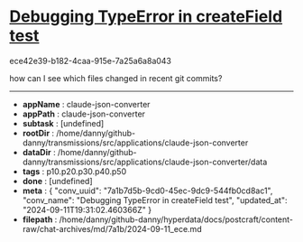 # [Debugging TypeError in createField test](https://claude.ai/chat/7a1b7d5b-9cd0-45ec-9dc9-544fb0cd8ac1)

ece42e39-b182-4caa-915e-7a25a6a8a043

how can I see which files changed in recent git commits?

---

* **appName** : claude-json-converter
* **appPath** : claude-json-converter
* **subtask** : [undefined]
* **rootDir** : /home/danny/github-danny/transmissions/src/applications/claude-json-converter
* **dataDir** : /home/danny/github-danny/transmissions/src/applications/claude-json-converter/data
* **tags** : p10.p20.p30.p40.p50
* **done** : [undefined]
* **meta** : {
  "conv_uuid": "7a1b7d5b-9cd0-45ec-9dc9-544fb0cd8ac1",
  "conv_name": "Debugging TypeError in createField test",
  "updated_at": "2024-09-11T19:31:02.460366Z"
}
* **filepath** : /home/danny/github-danny/hyperdata/docs/postcraft/content-raw/chat-archives/md/7a1b/2024-09-11_ece.md